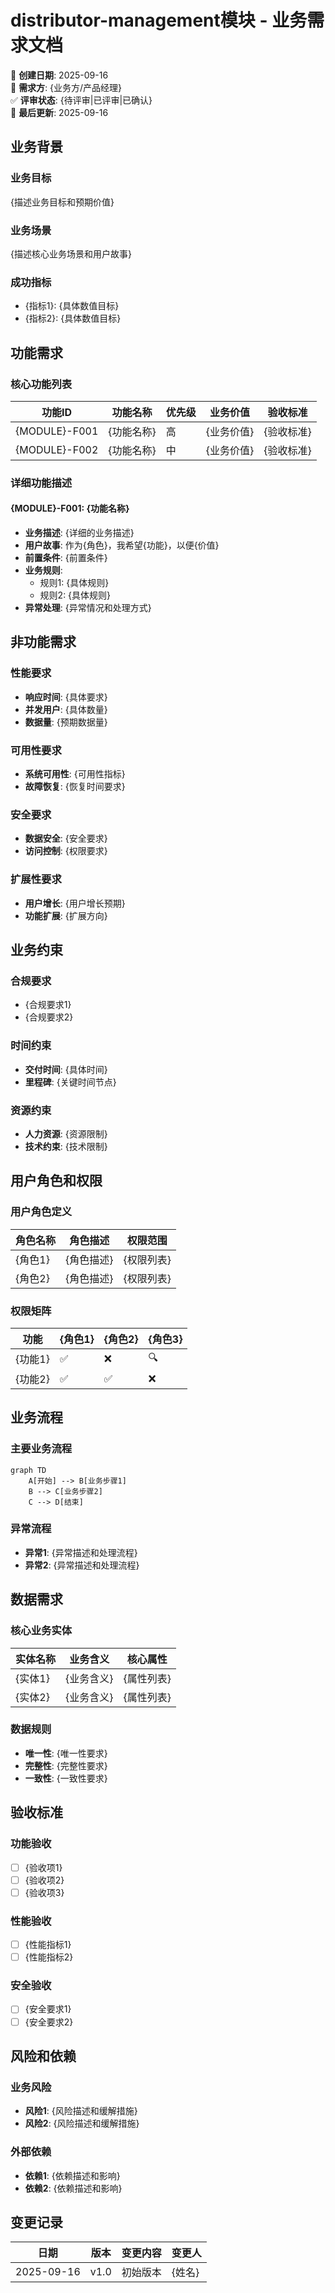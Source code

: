 <!--
文档说明：
- 内容：模块业务需求文档模板
- 作用：记录业务需求、功能规格、验收标准
- 使用方法：详细记录业务需求，不包含技术实现
-->

# distributor-management模块 - 业务需求文档

📅 **创建日期**: 2025-09-16  
👤 **需求方**: {业务方/产品经理}  
✅ **评审状态**: {待评审|已评审|已确认}  
🔄 **最后更新**: 2025-09-16  

## 业务背景

### 业务目标
{描述业务目标和预期价值}

### 业务场景
{描述核心业务场景和用户故事}

### 成功指标
- {指标1}: {具体数值目标}
- {指标2}: {具体数值目标}

## 功能需求

### 核心功能列表
| 功能ID | 功能名称 | 优先级 | 业务价值 | 验收标准 |
|--------|----------|--------|----------|----------|
| {MODULE}-F001 | {功能名称} | 高 | {业务价值} | {验收标准} |
| {MODULE}-F002 | {功能名称} | 中 | {业务价值} | {验收标准} |

### 详细功能描述

#### {MODULE}-F001: {功能名称}
- **业务描述**: {详细的业务描述}
- **用户故事**: 作为{角色}，我希望{功能}，以便{价值}
- **前置条件**: {前置条件}
- **业务规则**: 
  - 规则1: {具体规则}
  - 规则2: {具体规则}
- **异常处理**: {异常情况和处理方式}

## 非功能需求

### 性能要求
- **响应时间**: {具体要求}
- **并发用户**: {具体数量}
- **数据量**: {预期数据量}

### 可用性要求
- **系统可用性**: {可用性指标}
- **故障恢复**: {恢复时间要求}

### 安全要求
- **数据安全**: {安全要求}
- **访问控制**: {权限要求}

### 扩展性要求
- **用户增长**: {用户增长预期}
- **功能扩展**: {扩展方向}

## 业务约束

### 合规要求
- {合规要求1}
- {合规要求2}

### 时间约束
- **交付时间**: {具体时间}
- **里程碑**: {关键时间节点}

### 资源约束
- **人力资源**: {资源限制}
- **技术约束**: {技术限制}

## 用户角色和权限

### 用户角色定义
| 角色名称 | 角色描述 | 权限范围 |
|----------|----------|----------|
| {角色1} | {角色描述} | {权限列表} |
| {角色2} | {角色描述} | {权限列表} |

### 权限矩阵
| 功能 | {角色1} | {角色2} | {角色3} |
|------|---------|---------|---------|
| {功能1} | ✅ | ❌ | 🔍 |
| {功能2} | ✅ | ✅ | ❌ |

## 业务流程

### 主要业务流程
```mermaid
graph TD
    A[开始] --> B[业务步骤1]
    B --> C[业务步骤2]
    C --> D[结束]
```

### 异常流程
- **异常1**: {异常描述和处理流程}
- **异常2**: {异常描述和处理流程}

## 数据需求

### 核心业务实体
| 实体名称 | 业务含义 | 核心属性 |
|----------|----------|----------|
| {实体1} | {业务含义} | {属性列表} |
| {实体2} | {业务含义} | {属性列表} |

### 数据规则
- **唯一性**: {唯一性要求}
- **完整性**: {完整性要求}
- **一致性**: {一致性要求}

## 验收标准

### 功能验收
- [ ] {验收项1}
- [ ] {验收项2}
- [ ] {验收项3}

### 性能验收
- [ ] {性能指标1}
- [ ] {性能指标2}

### 安全验收
- [ ] {安全要求1}
- [ ] {安全要求2}

## 风险和依赖

### 业务风险
- **风险1**: {风险描述和缓解措施}
- **风险2**: {风险描述和缓解措施}

### 外部依赖
- **依赖1**: {依赖描述和影响}
- **依赖2**: {依赖描述和影响}

## 变更记录

| 日期 | 版本 | 变更内容 | 变更人 |
|------|------|----------|--------|
| 2025-09-16 | v1.0 | 初始版本 | {姓名} |
